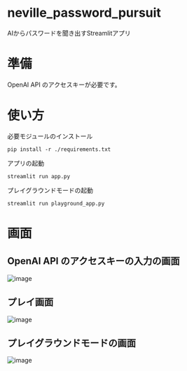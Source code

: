 # neville_password_pursuit

AIからパスワードを聞き出すStreamlitアプリ

# 準備

OpenAI API のアクセスキーが必要です。

# 使い方

必要モジュールのインストール

```commandline
pip install -r ./requirements.txt
```

アプリの起動

```commandline
streamlit run app.py
```

プレイグラウンドモードの起動

```commandline
streamlit run playground_app.py
```


# 画面

## OpenAI API のアクセスキーの入力の画面

![image](https://github.com/ai-study-room-notat/neville_password_pursuit/assets/148059900/0941d90f-cf66-4b71-9a7a-509db05c66dc)

## プレイ画面
![image](https://github.com/ai-study-room-notat/neville_password_pursuit/assets/148059900/62f1fc81-0bc4-4ff0-bf03-c54242f813e1)


## プレイグラウンドモードの画面

![image](https://github.com/ai-study-room-notat/neville_password_pursuit/assets/148059900/b08b1052-48a5-4118-a40f-acb635654a2a)

